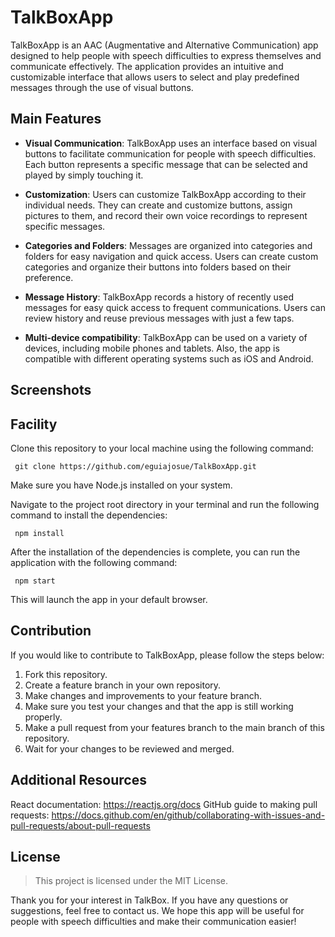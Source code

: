 
# TalkBoxApp

TalkBoxApp is an AAC (Augmentative and Alternative Communication) app designed to help people with speech difficulties to express themselves and communicate effectively. The application provides an intuitive and customizable interface that allows users to select and play predefined messages through the use of visual buttons.

## Main Features
- **Visual Communication**: TalkBoxApp uses an interface based on visual buttons to facilitate communication for people with speech difficulties. Each button represents a specific message that can be selected and played by simply touching it.
    
- **Customization**: Users can customize TalkBoxApp according to their individual needs. They can create and customize buttons, assign pictures to them, and record their own voice recordings to represent specific messages.
    
- **Categories and Folders**: Messages are organized into categories and folders for easy navigation and quick access. Users can create custom categories and organize their buttons into folders based on their preference.
    
- **Message History**: TalkBoxApp records a history of recently used messages for easy quick access to frequent communications. Users can review history and reuse previous messages with just a few taps.
    
- **Multi-device compatibility**: TalkBoxApp can be used on a variety of devices, including mobile phones and tablets. Also, the app is compatible with different operating systems such as iOS and Android.
## Screenshots


## Facility
Clone this repository to your local machine using the following command:

     git clone https://github.com/eguiajosue/TalkBoxApp.git

Make sure you have Node.js installed on your system.

Navigate to the project root directory in your terminal and run the following command to install the dependencies:

     npm install

After the installation of the dependencies is complete, you can run the application with the following command:

     npm start

This will launch the app in your default browser.

## Contribution
If you would like to contribute to TalkBoxApp, please follow the steps below:
1. Fork this repository.
2. Create a feature branch in your own repository.
3. Make changes and improvements to your feature branch.
4. Make sure you test your changes and that the app is still working properly.
5. Make a pull request from your features branch to the main branch of this repository.
6. Wait for your changes to be reviewed and merged.

## Additional Resources
React documentation: https://reactjs.org/docs
GitHub guide to making pull requests: https://docs.github.com/en/github/collaborating-with-issues-and-pull-requests/about-pull-requests

## License
> This project is licensed under the MIT License.

Thank you for your interest in TalkBox. If you have any questions or suggestions, feel free to contact us. We hope this app will be useful for people with speech difficulties and make their communication easier!
